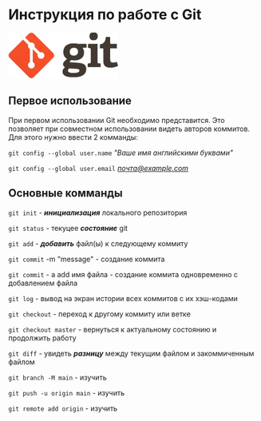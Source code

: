 # Инструкция по работе с Git
![логотип](logo2x.jpg)
## Первое использование
При первом использовании Git необходимо представится. Это позволяет при совместном использовании видеть авторов коммитов. Для этого нужно ввести 2 комманды:

```git config --global user.name``` *"Ваше имя английскими буквами"*

```git config --global user.email``` *почта@example.com*

## Основные комманды

```git init``` - _**инициализация**_ локального репозитория

```git status``` - текуцее ***состояние*** git

```git add``` - ___добавить___ файл(ы) к следующему коммиту

```git commit``` -m "message" - создание коммита

```git commit``` - a add имя файла - создание коммита одновременно с добавлением файла

```git log``` - вывод на экран истории всех коммитов с их хэш-кодами

```git checkout``` - переход к другому коммиту или ветке

```git checkout master``` - вернуться к актуальному состоянию и продолжить работу

```git diff``` - увидеть **_разницу_** между текущим файлом и закоммиченным файлом

```git branch -M main``` - изучить

```git push -u origin main``` - изучить

```git remote add origin``` - изучить
